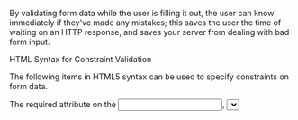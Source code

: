 By validating form data while the user is filling it out, the user can know immediately if they've made any mistakes; this saves the user the time of waiting on an HTTP response, and saves your server from dealing with bad form input.

HTML Syntax for Constraint Validation

The following items in HTML5 syntax can be used to specify constraints on form data.

The required attribute on the <input>, <select>, and <textarea> elements indicates that a value must be supplied. (On the <input> element, required applies only in conjunction with certain values of the type attribute.)
The pattern attribute on the <input> element constrains the value to match a specific regular expression.
The min and max attributes of the <input> element constrain the minimum and maximum values that can be entered.
The step attribute of the <input> element (when used in combination with the min and max attributes) constrains the granularity of values that can be entered. A value that does not correspond an allowed value step does not validate.
The maxlength attribute of the <input> and <textarea> elements constrains the maximum number of characters (in Unicode code points) that the user can enter.
The values url and email for the type constrain the value to being a valid URL or e-mail address, respectively.
In addition, you can prevent constraint validation by specifying the novalidate attribute on the <form>, or the formnovalidate attribute on the <button> element and on the <input> element (when type is submit or image). These attributes indicate that the form is not to be validated when it is submitted.

